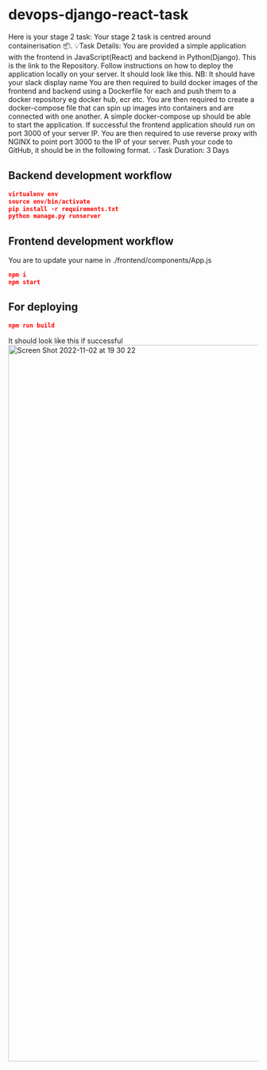 # devops-django-react-task


Here is your stage 2 task:
Your stage 2 task is centred around containerisation :package:.
:bulb:Task Details:
You are provided a simple application with the frontend in JavaScript(React) and backend in Python(Django). This is the link to the Repository. Follow instructions on how to deploy the application locally on your server. It should look like this. NB: It should have your slack display name
You are then required to build docker images of the frontend and backend using a Dockerfile for each and push them to a docker repository eg docker hub, ecr etc.
You are then required to create a docker-compose file that can spin up images into containers and are connected with one another. A simple docker-compose up should be able to start the application. If successful the frontend application should run on port 3000 of your server IP.
You are then required to use reverse proxy with NGINX to point port 3000 to the IP of your server.
Push your code to GitHub, it should be in the following format.
:bulb:Task Duration: 3 Days

## Backend development workflow

```json
virtualenv env
source env/bin/activate
pip install -r requirements.txt
python manage.py runserver
```

## Frontend development workflow

You are to update your name in ./frontend/components/App.js

```json
npm i
npm start
```

## For deploying

```json
npm run build
```

It should look like this if successful
<img width="1440" alt="Screen Shot 2022-11-02 at 19 30 22" src="https://user-images.githubusercontent.com/66765302/199572589-43bd05b7-95a6-455c-bc25-3cd437c95339.png">
